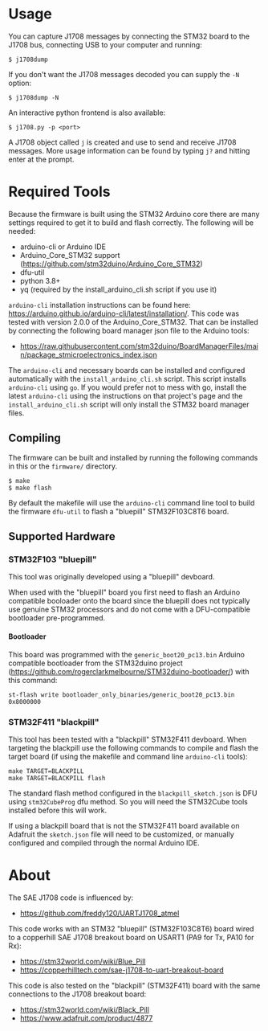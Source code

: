 # Usage
You can capture J1708 messages by connecting the STM32 board to the J1708 bus,
connecting USB to your computer and running:
```
$ j1708dump
```

If you don't want the J1708 messages decoded you can supply the `-N` option:
```
$ j1708dump -N
```

An interactive python frontend is also available:
```
$ j1708.py -p <port>
```

A J1708 object called `j` is created and use to send and receive J1708 messages. More
usage information can be found by typing `j?` and hitting enter at the prompt.

# Required Tools
Because the firmware is built using the STM32 Arduino core there are many
settings required to get it to build and flash correctly.  The following will be
needed:
- arduino-cli or Arduino IDE
- Arduino_Core_STM32 support (https://github.com/stm32duino/Arduino_Core_STM32)
- dfu-util
- python 3.8+
- yq (required by the install_arduino_cli.sh script if you use it)

`arduino-cli` installation instructions can be found here:
https://arduino.github.io/arduino-cli/latest/installation/.  This code was
tested with version 2.0.0 of the Arduino_Core_STM32.  That can be installed by
connecting the following board manager json file to the Arduino tools:
- https://raw.githubusercontent.com/stm32duino/BoardManagerFiles/main/package_stmicroelectronics_index.json

The `arduino-cli` and necessary boards can be installed and configured
automatically with the `install_arduino_cli.sh` script.  This script installs
`arduino-cli` using `go`.  If you would prefer not to mess with go, install the
latest `arduino-cli` using the instructions on that project's page and the
`install_arduino_cli.sh` script will only install the STM32 board manager files.

## Compiling
The firmware can be built and installed by running the following commands in
this or the `firmware/` directory.
```
$ make
$ make flash
```

By default the makefile will use the `arduino-cli` command line tool to build
the firmware `dfu-util` to flash a "bluepill" STM32F103C8T6 board.

## Supported Hardware
### STM32F103 "bluepill"
This tool was originally developed using a "bluepill" devboard.

When used with the "bluepill" board you first need to flash an Arduino
compatible booloader onto the board since the bluepill does not typically use
genuine STM32 processors and do not come with a DFU-compatible bootloader
pre-programmed.

#### Bootloader
This board was programmed with the `generic_boot20_pc13.bin` Arduino compatible
bootloader from the STM32duino project
(https://github.com/rogerclarkmelbourne/STM32duino-bootloader/) with this
command:
```
st-flash write bootloader_only_binaries/generic_boot20_pc13.bin 0x8000000
```

### STM32F411 "blackpill"
This tool has been tested with a "blackpill" STM32F411 devboard.  When targeting
the blackpill use the following commands to compile and flash the target board
(if using the makefile and command line `arduino-cli` tools):
```
make TARGET=BLACKPILL
make TARGET=BLACKPILL flash
```

The standard flash method configured in the `blackpill_sketch.json` is DFU using
`stm32CubeProg` dfu method. So you will need the STM32Cube tools installed
before this will work.

If using a blackpill board that is not the STM32F411 board available on Adafruit
the `sketch.json` file will need to be customized, or manually configured and
compiled through the normal Arduino IDE.

# About
The SAE J1708 code is influenced by:
- https://github.com/freddy120/UARTJ1708_atmel

This code works with an STM32 "bluepill" (STM32F103C8T6) board wired to
a copperhill SAE J1708 breakout board on USART1 (PA9 for Tx, PA10 for Rx):
- https://stm32world.com/wiki/Blue_Pill
- https://copperhilltech.com/sae-j1708-to-uart-breakout-board

This code is also tested on the "blackpill" (STM32F411) board with the same
connections to the J1708 breakout board:
- https://stm32world.com/wiki/Black_Pill
- https://www.adafruit.com/product/4877
